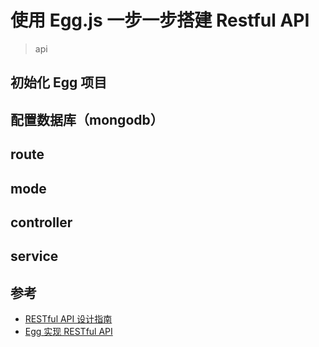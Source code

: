 # 使用 Egg.js 一步一步搭建 Restful API

>api

## 初始化 Egg 项目


## 配置数据库（mongodb）

## route

## mode

## controller


## service




## 参考
- [RESTful API 设计指南](http://www.ruanyifeng.com/blog/2014/05/restful_api.html)
- [Egg 实现 RESTful API](https://eggjs.org/zh-cn/tutorials/restful.html)
